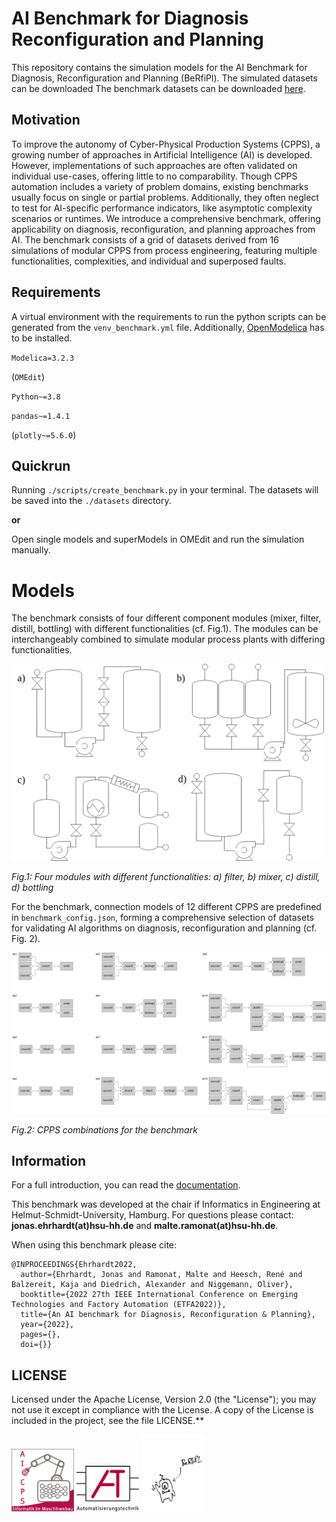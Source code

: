 # AI Benchmark for Diagnosis Reconfiguration and Planning

This repository contains the simulation models for the AI Benchmark for Diagnosis, Reconfiguration and Planning (BeRfiPl).
The simulated datasets can be downloaded The benchmark datasets can be downloaded [here](https://drive.google.com/drive/folders/1YnBZINzUTqHmP_xtuc64yyAbWNFHelY0?usp=sharing).

## Motivation 

To improve the autonomy of Cyber-Physical Production Systems (CPPS), a growing number of approaches in Artificial Intelligence (AI) is developed.
However, implementations of such approaches are often validated on individual use-cases, offering little to no comparability. 
Though CPPS automation includes a variety of problem domains, existing benchmarks usually focus on single or partial problems. 
Additionally, they often neglect to test for AI-specific performance indicators, like asymptotic complexity scenarios or runtimes. 
We introduce a comprehensive benchmark, offering applicability on diagnosis, reconfiguration, and planning approaches from AI. 
The benchmark consists of a grid of datasets derived from 16 simulations of modular CPPS from process engineering, featuring multiple functionalities, complexities, and individual and superposed faults.


## Requirements
A virtual environment with the requirements to run the python scripts can be generated from the `venv_benchmark.yml` file. 
Additionally, [OpenModelica](https://openmodelica.org/) has to be installed.

`Modelica=3.2.3`

(`OMEdit`)

`Python~=3.8`

`pandas~=1.4.1`

(`plotly~=5.6.0`)


## Quickrun 

Running `./scripts/create_benchmark.py` in your terminal.
The datasets will be saved into the `./datasets` directory.

**or** 

Open single models and superModels in OMEdit and run the simulation manually.


# Models

The benchmark consists of four different component modules (mixer, filter, distill, bottling) with different functionalities (cf. Fig.1).
The modules can be interchangeably combined to simulate modular process plants with differing functionalities.

<img src="./figures/berfiple_modules.drawio(1).png" alt="modules" width="500"/>

*Fig.1: Four modules with different functionalities: a) filter, b) mixer, c) distill, d) bottling*

For the benchmark, connection models of 12 different CPPS are predefined in `benchmark_config.json`, forming a comprehensive selection of datasets for validating AI algorithms on diagnosis, reconfiguration and planning (cf. Fig. 2).

<img src="./figures/cppsSetups.drawio.png" alt="setups" width="1000"/>

*Fig.2: CPPS combinations for the benchmark*


## Information

For a full introduction, you can read the [documentation](https://j-ehrhardt.github.io/benchmark-for-diagnosis-reconf-planning/docs/general/berfipl_intro.html).

This benchmark was developed at the chair if Informatics in Engineering at Helmut-Schmidt-University, Hamburg. 
For questions please contact: **jonas.ehrhardt(at)hsu-hh.de** and **malte.ramonat(at)hsu-hh.de**.

When using this benchmark please cite: 
```
@INPROCEEDINGS{Ehrhardt2022,
  author={Ehrhardt, Jonas and Ramonat, Malte and Heesch, René and Balzereit, Kaja and Diedrich, Alexander and Niggemann, Oliver},
  booktitle={2022 27th IEEE International Conference on Emerging Technologies and Factory Automation (ETFA2022)}, 
  title={An AI benchmark for Diagnosis, Reconfiguration & Planning}, 
  year={2022},
  pages={},
  doi={}}
```


## LICENSE

Licensed under the Apache License, Version 2.0 (the "License"); you may not use it except in compliance with the License. A copy of the License is included in the project, see the file LICENSE.**


<img src="./figures/IMB.png" alt="logo" width="100"/> <img src="./figures/aut.png" alt="logo" width="100"/> <img src="./figures/BeRfiPl.jpeg" alt="hello" width="100"/>
